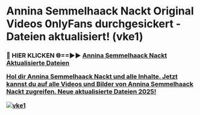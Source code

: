 # Annina Semmelhaack Nackt Original Videos 0nlyFans durchgesickert - Dateien aktualisiert! (vke1)

<h3>🔴 HIER KLICKEN 🌐==►► <a href="https://tinyurl.com/h6vf6nb8" rel="nofollow">Annina Semmelhaack Nackt Aktualisierte Dateien

Hol dir Annina Semmelhaack Nackt und alle Inhalte. Jetzt kannst du auf alle Videos und Bilder von Annina Semmelhaack Nackt zugreifen. Neue aktualisierte Dateien 2025!

[![vke1](https://i.imgur.com/sD4kR3V.gif)](https://tinyurl.com/h6vf6nb8)
